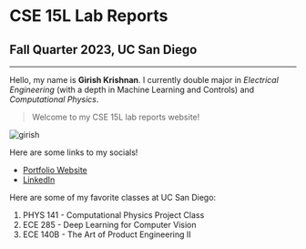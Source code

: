 # CSE 15L Lab Reports
## Fall Quarter 2023, UC San Diego
---
Hello, my name is **Girish Krishnan**. I currently double major in *Electrical Engineering* (with a depth in Machine Learning and Controls) and *Computational Physics*.

> Welcome to my CSE 15L lab reports website!

![girish](./girish.jpg)

Here are some links to my socials!
* [Portfolio Website](https://girish-krishnan.github.io/)
* [LinkedIn](https://www.linkedin.com/in/girk/)

Here are some of my favorite classes at UC San Diego:
1. PHYS 141 - Computational Physics Project Class
2. ECE 285 - Deep Learning for Computer Vision
3. ECE 140B - The Art of Product Engineering II

